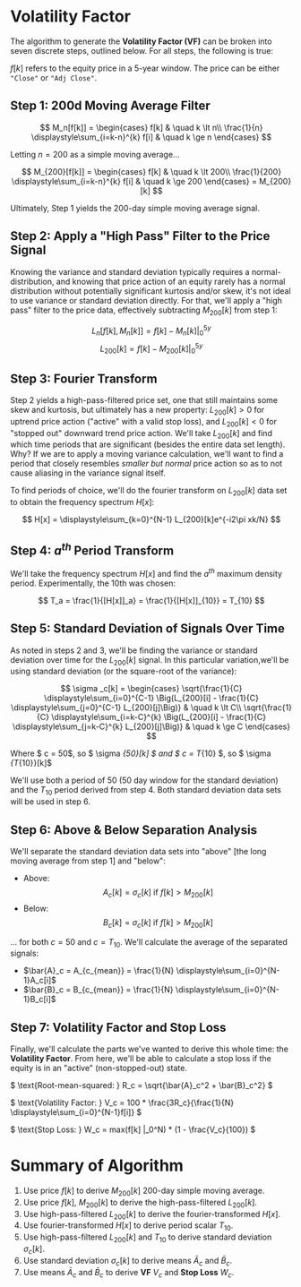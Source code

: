# Volatility Factor

The algorithm to generate the **Volatility Factor (VF)** can be broken into seven discrete steps, outlined below. For all steps, the following is true:

$f[k]$ refers to the equity price in a 5-year window. The price can be either `"Close"` or `"Adj Close"`.

## Step 1: 200d Moving Average Filter

$$
M_n[f[k]] =
  \begin{cases}
    f[k]       & \quad k \lt n\\
    \frac{1}{n} \displaystyle\sum_{i=k-n}^{k} f[i]  & \quad k \ge n
  \end{cases}
$$

Letting $n = 200$ as a simple moving average...

$$
M_{200}[f[k]] =
  \begin{cases}
    f[k]       & \quad k \lt 200\\
    \frac{1}{200} \displaystyle\sum_{i=k-n}^{k} f[i]  & \quad k \ge 200
  \end{cases}
  = M_{200}[k]
$$

Ultimately, Step 1 yields the 200-day simple moving average signal.

## Step 2: Apply a "High Pass" Filter to the Price Signal

Knowing the variance and standard deviation typically requires a normal-distribution, and knowing that price action of an equity rarely has a normal distribution without potentially significant kurtosis and/or skew, it's not ideal to use variance or standard deviation directly. For that, we'll apply a "high pass" filter to the price data, effectively subtracting $M_{200}[k]$ from step 1:

$$ L_n[f[k], M_n[k]] = f[k] - M_n[k] |_0^{5y} $$
$$ L_{200}[k] = f[k] - M_{200}[k] |_0^{5y} $$

## Step 3: Fourier Transform

Step 2 yields a high-pass-filtered price set, one that still maintains some skew and kurtosis, but ultimately has a new property: $L_{200}[k] > 0$ for uptrend price action ("active" with a valid stop loss), and $L_{200}[k] < 0$ for "stopped out" downward trend price action. We'll take $L_{200}[k]$ and find which time periods that are significant (besides the entire data set length). Why? If we are to apply a moving variance calculation, we'll want to find a period that closely resembles _smaller but normal_ price action so as to not cause aliasing in the variance signal itself.

To find periods of choice, we'll do the fourier transform on $L_{200}[k]$ data set to obtain the frequency spectrum $H[x]$:

$$ H[x] = \displaystyle\sum_{k=0}^{N-1} L_{200}[k]e^{-i2\pi xk/N} $$

## Step 4: $a^{th}$ Period Transform

We'll take the frequency spectrum $H[x]$ and find the $a^{th}$ maximum density period. Experimentally, the 10th was chosen:

$$ T_a = \frac{1}{[H[x]]_a} = \frac{1}{[H[x]]_{10}} = T_{10} $$

## Step 5: Standard Deviation of Signals Over Time

As noted in steps 2 and 3, we'll be finding the variance or standard deviation over time for the $L_{200}[k]$ signal. In this particular variation,we'll be using standard deviation (or the square-root of the variance):

$$
\sigma _c[k] =
  \begin{cases}
    \sqrt{\frac{1}{C} \displaystyle\sum_{i=0}^{C-1} \Big(L_{200}[i] - \frac{1}{C} \displaystyle\sum_{j=0}^{C-1} L_{200}[j]\Big)}       & \quad k \lt C\\
    \sqrt{\frac{1}{C} \displaystyle\sum_{i=k-C}^{k} \Big(L_{200}[i] - \frac{1}{C} \displaystyle\sum_{j=k-C}^{k} L_{200}[j]\Big)}  & \quad k \ge C
  \end{cases}
$$

Where $ c = 50$, so $ \sigma _{50}[k] $ and $ c = T_{10} $, so $ \sigma _{T_{10}}[k]$

We'll use both a period of 50 (50 day window for the standard deviation) and the $T_{10}$ period derived from step 4. Both standard deviation data sets will be used in step 6.

## Step 6: Above & Below Separation Analysis

We'll separate the standard deviation data sets into "above" [the long moving average from step 1] and "below":

* Above: $$A_c[k] = \sigma _c[k] \text{ if } f[k] > M_{200}[k] $$
* Below: $$B_c[k] = \sigma _c[k] \text{ if } f[k] > M_{200}[k] $$

... for both $c = 50$ and $c = T_{10}$. We'll calculate the average of the separated signals:

*  $\bar{A}_c = A_{c_{mean}} = \frac{1}{N} \displaystyle\sum_{i=0}^{N-1}A_c[i]$
*  $\bar{B}_c = B_{c_{mean}} = \frac{1}{N} \displaystyle\sum_{i=0}^{N-1}B_c[i]$

## Step 7: Volatility Factor and Stop Loss

Finally, we'll calculate the parts we've wanted to derive this whole time: the **Volatility Factor**. From here, we'll be able to calculate a stop loss if the equity is in an "active" (non-stopped-out) state.

$ \text{Root-mean-squared: } R_c = \sqrt{\bar{A}_c^2 + \bar{B}_c^2} $

$ \text{Volatility Factor: } V_c = 100 * \frac{3R_c}{\frac{1}{N} \displaystyle\sum_{i=0}^{N-1}f[i]} $

$ \text{Stop Loss: } W_c = max(f[k] |_0^N) * (1 - \frac{V_c}{100}) $

# Summary of Algorithm

1. Use price $f[k]$ to derive $M_{200}[k]$ 200-day simple moving average.
2. Use price $f[k]$, $M_{200}[k]$ to derive the high-pass-filtered $L_{200}[k]$.
3. Use high-pass-filtered $L_{200}[k]$ to derive the fourier-transformed $H[x]$.
4. Use fourier-transformed $H[x]$ to derive period scalar $T_{10}$.
5. Use high-pass-filtered $L_{200}[k]$ and $T_{10}$ to derive standard deviation $\sigma _c[k]$.
6. Use standard deviation $\sigma _c[k]$ to derive means $\bar{A}_c$ and $\bar{B}_c$.
7. Use means $\bar{A}_c$ and $\bar{B}_c$ to derive **VF** $V_c$ and **Stop Loss** $W_c$.